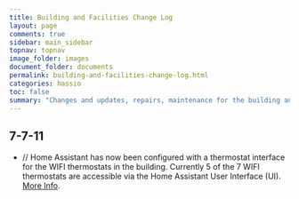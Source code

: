 ```yaml
---
title: Building and Facilities Change Log
layout: page
comments: true
sidebar: main_sidebar
topnav: topnav
image_folder: images
document_folder: documents
permalink: building-and-facilities-change-log.html
categories: hassio
toc: false
summary: "Changes and updates, repairs, maintenance for the building and facilities."
---
```


## 7-7-11

-	// Home Assistant has now been configured with a thermostat interface for the WIFI thermostats in the building.  Currently 5 of the 7 WIFI thermostats are accessible via the Home Assistant User Interface (UI).  [More Info](thermostats.html).
